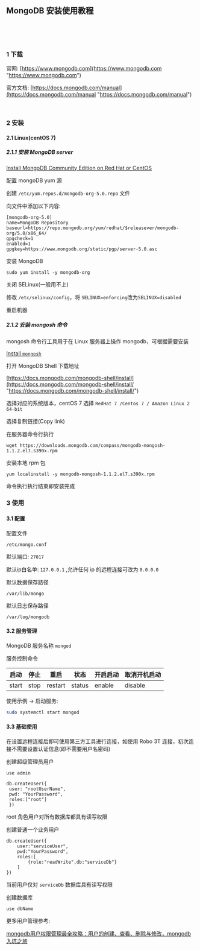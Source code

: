 ## MongoDB 安装使用教程  

​    

​    

### 1 下载  

官网: [https://www.mongodb.com](https://www.mongodb.com "https://www.mongodb.com")  

官方文档: [https://docs.mongodb.com/manual](https://docs.mongodb.com/manual "https://docs.mongodb.com/manual")  

​    

### 2 安装  

#### 2.1 Linux(centOS 7) 

##### 2.1.1 安装 MongoDB server  

[Install MongoDB Community Edition on Red Hat or CentOS](https://docs.mongodb.com/manual/tutorial/install-mongodb-on-red-hat/#std-label-install-rhel-configure-selinux "https://docs.mongodb.com/manual/tutorial/install-mongodb-on-red-hat/#std-label-install-rhel-configure-selinux")  

配置 mongoDB yum 源  

创建 `/etc/yum.repos.d/mongodb-org-5.0.repo` 文件  

向文件中添加以下内容:  

```
[mongodb-org-5.0]
name=MongoDB Repository
baseurl=https://repo.mongodb.org/yum/redhat/$releasever/mongodb-org/5.0/x86_64/
gpgcheck=1
enabled=1
gpgkey=https://www.mongodb.org/static/pgp/server-5.0.asc
```

安装 MongoDB  

```
sudo yum install -y mongodb-org
```

关闭 SELinux(一般用不上)  

修改 `/etc/selinux/config`，将 `SELINUX=enforcing`改为`SELINUX=disabled`  

重启机器      

##### 2.1.2 安装 mongosh 命令  

mongosh 命令行工具用于在 Linux 服务器上操作 mongodb，可根据需要安装  

[Install `mongosh`](https://docs.mongodb.com/mongodb-shell/install "https://docs.mongodb.com/mongodb-shell/install/")  

打开 MongoDB Shell 下载地址  

[https://docs.mongodb.com/mongodb-shell/install](https://docs.mongodb.com/mongodb-shell/install/ "https://docs.mongodb.com/mongodb-shell/install/")  

选择对应的系统版本，centOS 7 选择 `RedHat 7 /Centos 7 / Amazon Linux 2 64-bit `  

选择复制链接(Copy link)  

在服务器命令行执行  

```
wget https://downloads.mongodb.com/compass/mongodb-mongosh-1.1.2.el7.s390x.rpm
```

安装本地 rpm 包  

```
yum localinstall -y mongodb-mongosh-1.1.2.el7.s390x.rpm
```

命令执行执行结束即安装完成  



### 3 使用  

#### 3.1 配置

配置文件

```
/etc/mongo.conf
```

默认端口: `27017`  

默认ip白名单: `127.0.0.1` ,允许任何 ip 的远程连接可改为 `0.0.0.0`   

默认数据保存路径  

```
/var/lib/mongo
```

默认日志保存路径  

```
/var/log/mongodb
```

#### 3.2 服务管理

MongoDB 服务名称 `mongod`  

服务控制命令  

| 启动  | 停止 | 重启    | 状态   | 开启启动 | 取消开机启动 |
| ----- | ---- | ------- | ------ | -------- | ------------ |
| start | stop | restart | status | enable   | disable      |

使用示例 -> 启动服务:  

```bash
sudo systemctl start mongod
```

#### 3.3 基础使用

在设置远程连接后即可使用第三方工具进行连接，如使用 Robo 3T 连接，初次连接不需要设置认证信息(即不需要用户名密码)  

创建超级管理员用户  

```
use admin

db.createUser({
 user: "rootUserName",
 pwd: "YourPassword",
 roles:["root"]   
 })
```

root 角色用户对所有数据库都具有读写权限  

创建普通一个业务用户  

```
db.createUser({
    user:"serviceUser",
    pwd:"YourPassword",
    roles:[
        {role:"readWrite",db:"serviceDb"}
    ]
})
```

当前用户仅对 `serviceDb` 数据库具有读写权限  

创建数据库  

```
use dbName
```

更多用户管理参考:  

[mongodb用户权限管理最全攻略：用户的创建、查看、删除与修改，mongodb入坑之旅](https://segmentfault.com/a/1190000015603831 "https://segmentfault.com/a/1190000015603831")  

